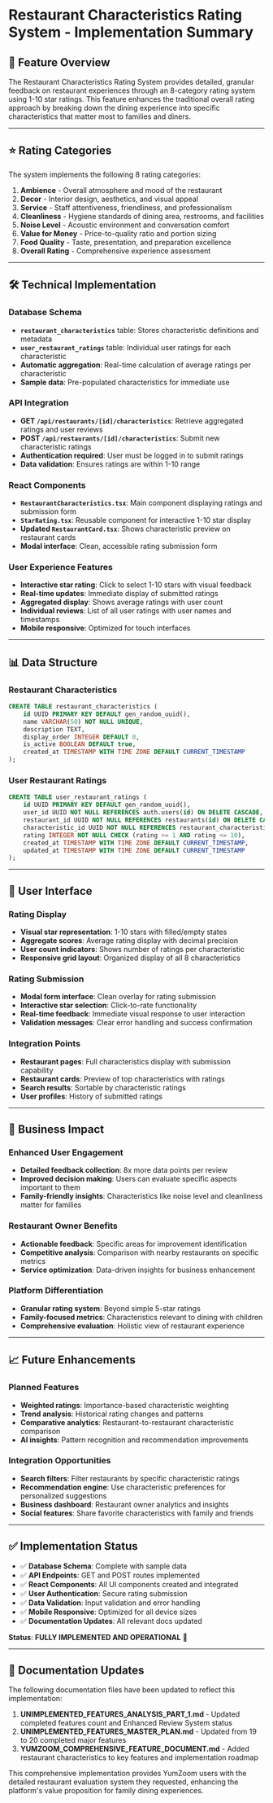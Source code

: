 # Restaurant Characteristics Rating System - Implementation Summary

## 🎯 **Feature Overview**

The Restaurant Characteristics Rating System provides detailed, granular feedback on restaurant experiences through an 8-category rating system using 1-10 star ratings. This feature enhances the traditional overall rating approach by breaking down the dining experience into specific characteristics that matter most to families and diners.

---

## ⭐ **Rating Categories**

The system implements the following 8 rating categories:

1. **Ambience** - Overall atmosphere and mood of the restaurant
2. **Decor** - Interior design, aesthetics, and visual appeal
3. **Service** - Staff attentiveness, friendliness, and professionalism
4. **Cleanliness** - Hygiene standards of dining area, restrooms, and facilities
5. **Noise Level** - Acoustic environment and conversation comfort
6. **Value for Money** - Price-to-quality ratio and portion sizing
7. **Food Quality** - Taste, presentation, and preparation excellence
8. **Overall Rating** - Comprehensive experience assessment

---

## 🛠️ **Technical Implementation**

### **Database Schema**
- **`restaurant_characteristics`** table: Stores characteristic definitions and metadata
- **`user_restaurant_ratings`** table: Individual user ratings for each characteristic
- **Automatic aggregation**: Real-time calculation of average ratings per characteristic
- **Sample data**: Pre-populated characteristics for immediate use

### **API Integration**
- **GET `/api/restaurants/[id]/characteristics`**: Retrieve aggregated ratings and user reviews
- **POST `/api/restaurants/[id]/characteristics`**: Submit new characteristic ratings
- **Authentication required**: User must be logged in to submit ratings
- **Data validation**: Ensures ratings are within 1-10 range

### **React Components**
- **`RestaurantCharacteristics.tsx`**: Main component displaying ratings and submission form
- **`StarRating.tsx`**: Reusable component for interactive 1-10 star display
- **Updated `RestaurantCard.tsx`**: Shows characteristic preview on restaurant cards
- **Modal interface**: Clean, accessible rating submission form

### **User Experience Features**
- **Interactive star rating**: Click to select 1-10 stars with visual feedback
- **Real-time updates**: Immediate display of submitted ratings
- **Aggregated display**: Shows average ratings with user count
- **Individual reviews**: List of all user ratings with user names and timestamps
- **Mobile responsive**: Optimized for touch interfaces

---

## 📊 **Data Structure**

### **Restaurant Characteristics**
```sql
CREATE TABLE restaurant_characteristics (
    id UUID PRIMARY KEY DEFAULT gen_random_uuid(),
    name VARCHAR(50) NOT NULL UNIQUE,
    description TEXT,
    display_order INTEGER DEFAULT 0,
    is_active BOOLEAN DEFAULT true,
    created_at TIMESTAMP WITH TIME ZONE DEFAULT CURRENT_TIMESTAMP
);
```

### **User Restaurant Ratings**
```sql
CREATE TABLE user_restaurant_ratings (
    id UUID PRIMARY KEY DEFAULT gen_random_uuid(),
    user_id UUID NOT NULL REFERENCES auth.users(id) ON DELETE CASCADE,
    restaurant_id UUID NOT NULL REFERENCES restaurants(id) ON DELETE CASCADE,
    characteristic_id UUID NOT NULL REFERENCES restaurant_characteristics(id) ON DELETE CASCADE,
    rating INTEGER NOT NULL CHECK (rating >= 1 AND rating <= 10),
    created_at TIMESTAMP WITH TIME ZONE DEFAULT CURRENT_TIMESTAMP,
    updated_at TIMESTAMP WITH TIME ZONE DEFAULT CURRENT_TIMESTAMP
);
```

---

## 🎨 **User Interface**

### **Rating Display**
- **Visual star representation**: 1-10 stars with filled/empty states
- **Aggregate scores**: Average rating display with decimal precision
- **User count indicators**: Shows number of ratings per characteristic
- **Responsive grid layout**: Organized display of all 8 characteristics

### **Rating Submission**
- **Modal form interface**: Clean overlay for rating submission
- **Interactive star selection**: Click-to-rate functionality
- **Real-time feedback**: Immediate visual response to user interaction
- **Validation messages**: Clear error handling and success confirmation

### **Integration Points**
- **Restaurant pages**: Full characteristics display with submission capability
- **Restaurant cards**: Preview of top characteristics with ratings
- **Search results**: Sortable by characteristic ratings
- **User profiles**: History of submitted ratings

---

## 🚀 **Business Impact**

### **Enhanced User Engagement**
- **Detailed feedback collection**: 8x more data points per review
- **Improved decision making**: Users can evaluate specific aspects important to them
- **Family-friendly insights**: Characteristics like noise level and cleanliness matter for families

### **Restaurant Owner Benefits**
- **Actionable feedback**: Specific areas for improvement identification
- **Competitive analysis**: Comparison with nearby restaurants on specific metrics
- **Service optimization**: Data-driven insights for business enhancement

### **Platform Differentiation**
- **Granular rating system**: Beyond simple 5-star ratings
- **Family-focused metrics**: Characteristics relevant to dining with children
- **Comprehensive evaluation**: Holistic view of restaurant experience

---

## 📈 **Future Enhancements**

### **Planned Features**
- **Weighted ratings**: Importance-based characteristic weighting
- **Trend analysis**: Historical rating changes and patterns
- **Comparative analytics**: Restaurant-to-restaurant characteristic comparison
- **AI insights**: Pattern recognition and recommendation improvements

### **Integration Opportunities**
- **Search filters**: Filter restaurants by specific characteristic ratings
- **Recommendation engine**: Use characteristic preferences for personalized suggestions
- **Business dashboard**: Restaurant owner analytics and insights
- **Social features**: Share favorite characteristics with family and friends

---

## ✅ **Implementation Status**

- ✅ **Database Schema**: Complete with sample data
- ✅ **API Endpoints**: GET and POST routes implemented
- ✅ **React Components**: All UI components created and integrated
- ✅ **User Authentication**: Secure rating submission
- ✅ **Data Validation**: Input validation and error handling
- ✅ **Mobile Responsive**: Optimized for all device sizes
- ✅ **Documentation Updates**: All relevant docs updated

**Status**: **FULLY IMPLEMENTED AND OPERATIONAL** 🎉

---

## 📝 **Documentation Updates**

The following documentation files have been updated to reflect this implementation:

1. **UNIMPLEMENTED_FEATURES_ANALYSIS_PART_1.md** - Updated completed features count and Enhanced Review System status
2. **UNIMPLEMENTED_FEATURES_MASTER_PLAN.md** - Updated from 19 to 20 completed major features
3. **YUMZOOM_COMPREHENSIVE_FEATURE_DOCUMENT.md** - Added restaurant characteristics to key features and implementation roadmap

This comprehensive implementation provides YumZoom users with the detailed restaurant evaluation system they requested, enhancing the platform's value proposition for family dining experiences.
